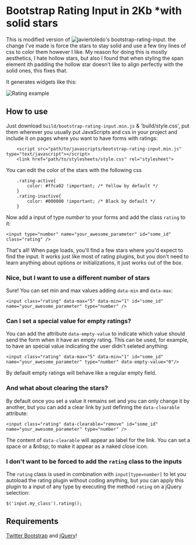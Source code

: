 # Bootstrap Rating Input in 2Kb *with solid stars

This is modified version of ![javiertoledo's bootstrap-rating-input](https://github.com/javiertoledo/bootstrap-rating-input). the change I've made is force the stars to stay solid and use a few tiny lines of css to color them however I like. My reason for doing this is mostly aesthetics, I hate hollow stars, but also I found that when styling the span element ith padding the hollow star doesn't like to align perfectly with the solid ones, this fixes that.

It generates widgets like this:

![Rating example](http://curso-rails-mini-blog.s3.amazonaws.com/rating.png)

## How to use

Just download `build/bootstrap-rating-input.min.js` & 'build/style.css', put them wherever you usually put JavaScripts and css in your project and include it on pages where you want to have forms with ratings:

		<script src="path/to/javascripts/bootstrap-rating-input.min.js" type="text/javascript"></script>
		<link href="path/to/stylesheets/style.css" rel="stylesheet">
	
You can edit the color of the stars with the following css

		.rating-active{
			color: #ffca02 !important; /* Yellow by default */
		}
		.rating-inactive{
			color: #000000 !important; /* Black by default */
		}

Now add a input of type *number* to your forms and add the class `rating` to it:

    <input type="number" name="your_awesome_parameter" id="some_id" class="rating" />

That's all! When page loads, you'll find a few stars where you'd expect to find the input. It works just like most of rating plugins, but you don't need to learn anything about options or initializations, it just works out of the box.

### Nice, but I want to use a different number of stars

Sure! You can set min and max values adding `data-min` and `data-max`:

    <input class="rating" data-max="5" data-min="1" id="some_id" name="your_awesome_parameter" type="number" />

### Can I set a special value for empty ratings?

You can add the attribute `data-empty-value` to indicate which value should send the form when it have an empty rating. This can be used, for example, to have an special value indicating the user didn't seleted anything:

    <input class="rating" data-max="5" data-min="1" id="some_id" name="your_awesome_parameter" type="number" data-empty-value="0"/>

By default empty ratings will behave like a regular empty field.

### And what about clearing the stars?

By default once you set a value it remains set and you can only change it by another, but you can add a clear link by just defining the `data-clearable` attribute:

    <input class="rating" data-clearable="remove" id="some_id" name="your_awesome_parameter" type="number" />

The content of `data-clearable` will appear as label for the link. You can set a space or a &amp;nbsp; to make it appear as a naked close icon.

### I don't want to be forced to add the `rating` class to the inputs

The `rating` class is used in combination with `input[type=number]` to let you autoload the rating plugin without coding anything, but you can apply this plugin to a input of any type by executing the method `rating` on a jQuery selection:

    $('input.my_class').rating();

## Requirements

[Twitter Bootstrap](http://getbootstrap.com) and [jQuery](http://jquery.com)!
